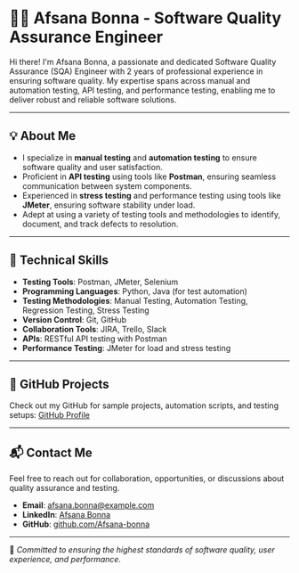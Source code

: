 # 👩‍💻 Afsana Bonna - Software Quality Assurance Engineer

Hi there! I'm Afsana Bonna, a passionate and dedicated Software Quality Assurance (SQA) Engineer with 2 years of professional experience in ensuring software quality. My expertise spans across manual and automation testing, API testing, and performance testing, enabling me to deliver robust and reliable software solutions.

---

## 💡 About Me
- I specialize in **manual testing** and **automation testing** to ensure software quality and user satisfaction.
- Proficient in **API testing** using tools like **Postman**, ensuring seamless communication between system components.
- Experienced in **stress testing** and performance testing using tools like **JMeter**, ensuring software stability under load.
- Adept at using a variety of testing tools and methodologies to identify, document, and track defects to resolution.

---

## 🔧 Technical Skills
- **Testing Tools**: Postman, JMeter, Selenium
- **Programming Languages**: Python, Java (for test automation)
- **Testing Methodologies**: Manual Testing, Automation Testing, Regression Testing, Stress Testing
- **Version Control**: Git, GitHub
- **Collaboration Tools**: JIRA, Trello, Slack
- **APIs**: RESTful API testing with Postman
- **Performance Testing**: JMeter for load and stress testing

---

## 🌟 GitHub Projects
Check out my GitHub for sample projects, automation scripts, and testing setups:
[GitHub Profile](https://github.com/Afsana-bonna)

---

## 📬 Contact Me
Feel free to reach out for collaboration, opportunities, or discussions about quality assurance and testing.

- **Email**: [afsana.bonna@example.com](mailto:afsana.ab98@gmail.com)
- **LinkedIn**: [Afsana Bonna](https://www.linkedin.com/in/afsanabonna/)
- **GitHub**: [github.com/Afsana-bonna](https://github.com/Afsana-bonna)

---

🎯 *Committed to ensuring the highest standards of software quality, user experience, and performance.*
